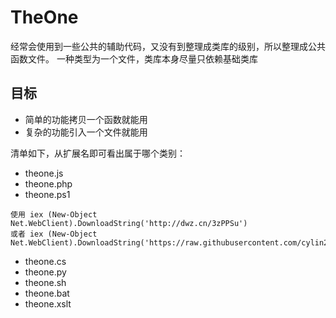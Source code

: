 # TheOne
经常会使用到一些公共的辅助代码，又没有到整理成类库的级别，所以整理成公共函数文件。
一种类型为一个文件，类库本身尽量只依赖基础类库

## 目标
* 简单的功能拷贝一个函数就能用
* 复杂的功能引入一个文件就能用

清单如下，从扩展名即可看出属于哪个类别：

* theone.js
* theone.php
* theone.ps1
```
使用 iex (New-Object Net.WebClient).DownloadString('http://dwz.cn/3zPPSu')
或者 iex (New-Object Net.WebClient).DownloadString('https://raw.githubusercontent.com/cylin2000/theone/master/theone.ps1')
```
* theone.cs
* theone.py
* theone.sh
* theone.bat
* theone.xslt
